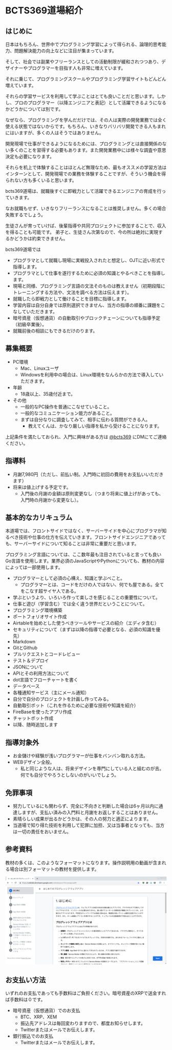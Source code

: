 # BCTS369道場紹介

## はじめに

日本はもちろん、世界中でプログラミング学習によって得られる、論理的思考能力、問題解決能力の向上などに注目が集まっています。

そして、社会では副業やフリーランスとしての活動制限が緩和されつつあり、デザイナーやプログラマーを目指す人も非常に増えています。

それに乗じて、プログラミングスクールやプログラミング学習サイトもどんどん増えています。

それらの学習サービスを利用して学ぶことはとても良いことだと思います。しかし、プロのプログラマー（以降エンジニアと表記）として活躍できるようになるかどうかについては別です。

なぜなら、プログラミングを学んだだけでは、その人は実際の開発業務では全く使える状態ではないからです。もちろん、いきなりバリバリ開発できる人もまれにはいますが、多くの人はそうではありません。

開発現場で仕事ができるようになるためには、プログラミングとは直接関係のない多くのことを習得する必要もあります。また開発業務中には様々な調査や意思決定も必要になります。

それらを机上で体験することはほとんど無理なため、最もオススメの学習方法はインターンとして、開発現場での業務を体験することですが、そういう機会を得られない方も多くいると思います。

bcts369道場は、就職後すぐに即戦力として活躍できるエンジニアの育成を行っていきます。

なお就職もせず、いきなりフリーランスになることは推奨しません。多くの場合失敗するでしょう。

生徒さんが育っていけば、後輩指導や共同プロジェクトに参加することで、収入を得ることも可能です。 弟子と、生徒さん次第なので、今の所は絶対に実現するかどうかは約束できません。


bcts369道場では

- プログラマとして就職し現場に実戦投入されたと想定し、OJTに近い形式で指導します。
- プログラマとして仕事を遂行するために必須の知識とやるべきことを指導します。
- 現場と同様、プログラミング言語の文法そのものは教えません（初期段階にトレーニングする方法や、文法を調べる方法は伝えます）。
- 就職したら即戦力として働けることを目標に指導します。
- 学習内容は自分自身では原則選択できません、当方の指導の順番に課題をこなしていただきます。
- 暗号資産（仮想通貨）の自動取引やブロックチェーンについても指導予定（初級卒業後）。
- 就職前後の相談にもできるだけのります。

## 募集概要

- PC環境
  - Mac、Linuxユーザ
  - Windowsを利用中の場合は、Linux環境をなんらかの方法で導入していただきます。
- 年齢
  - 18歳以上、35歳付近まで。
- その他
  - 一般的なPC操作を普通にこなせていること。
  - 一般的なコミュニケーション能力があること。
  - まずは自分なりに調査してみて、相手に伝わる質問ができる人。
    - 教えてくんは、かなり厳しい指導を私から受けることになります。

上記条件を満たしておられ、入門に興味がある方は [@bcts369](https://twitter.com/bcts369) にDMにてご連絡ください。

## 指導料

- 月謝7,980円（ただし、前払い制。入門時に初回の費用をお支払いいただきます）
- 将来は値上げする予定です。
  - 入門後の月謝の金額は原則変更なし（つまり将来に値上げがあっても、入門時の月謝から変更なし）。

## 基本的なカリキュラム

本道場では、フロントサイドではなく、サーバーサイドを中心にプログラマが知るべき技術や仕事の仕方を伝えていきます。フロントサイドエンジニアであっても、サーバーサイドについて知ることは非常に重要だと思います。

プログラミング言語については、ここ数年最も注目されていると言っても良いGo言語を使用します。業界必須のJavaScriptやPythonについても、教材の内容によっては一部使用します。

- プログラマーとして必須の心構え、知識と学ぶべこと。
  - プログラマーとは、コードをだけの人ではない、何でも屋である。全てをこなす超サイヤ人である。
- 学ぶというより、いろいろ作って楽しさを感じることの重要性について。
- 仕事と遊び（学習含む）では全く違う世界だということについて。
- プログラミング環境構築
- ポートフォリオサイト作成
- Airtableを始めとした使うべきツールやサービスの紹介（エディタ含む）
- セキュリティについて（まずは以降の指導で必要となる、必須の知識を優先）
- Markdown
- GitとGithub
- プルリクエストとコードレビュー
- テスト＆デプロイ
- JSONについて
- APIとその利用方法について
- dot言語でフローチャートを書く
- データベース
- 各種通知サービス（主にメール通知）
- 自分で自分のプロジェクトを計画し作ってみる。
- 自動取引ボット（これを作るために必要な技術や知識を紹介）
- FireBaseを使ったアプリ作成
- チャットボット作成
- 以降、随時追加します

## 指導対象外
- お金儲けや経験が浅いプログラマーが仕事をバンバン取れる方法。
- WEBデザイン全般。
  - 私と同じような人は、将来デザインを専門にしている人と組むのが吉。何でも自分でやろうとしないのがいいでしょう。

## 免罪事項
- 努力しているにも関わらず、完全に不向きと判断した場合は6ヶ月以内に通達しますが、支払い済みの入門料と月謝をお返しすることはありません。
- 素晴らしい成果が出るかどうかは、その人の努力と適正によります。
- 当道場で知り得た技術を利用して犯罪に加担、又は当事者となっても、当方は一切の責任をおいません。

## 参考資料

教材の多くは、このようなフォーマットになります。操作説明用の動画が含まれる場合は別フォーマットの教材を提供します。

![material](./images/material-example.png)

## お支払い方法

いずれのお支払であっても手数料はご負担ください。暗号資産のXRPで送金すれば手数料は０です。

- 暗号資産（仮想通貨）でのお支払
  - BTC、XRP、XEM
  - 振込先アドレスは毎回変わりますので、都度お知らせします。
  - Twitterまたはメールでお伝えします。
- 銀行振込でのお支払
  - Twitterまたはメールでお伝えします。
